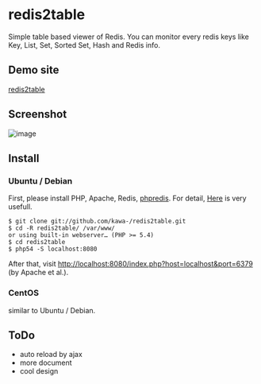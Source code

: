 # redis2table

Simple table based viewer of Redis. You can monitor every redis keys like Key, List, Set, Sorted Set, Hash and Redis info.

## Demo site

[redis2table](http://mitsuakikawamorita.com/software/redis2table/)

## Screenshot

![image](http://mitsuakikawamorita.com/software/redis2table/redis2table_2013-05-19_16-08-57.png)

## Install

### Ubuntu / Debian

First, please install PHP, Apache, Redis, [phpredis](https://github.com/nicolasff/phpredis). For detail, [Here](http://anton.logvinenko.name/en/blog/how-to-install-redis-and-redis-php-client.html) is very usefull.

```
$ git clone git://github.com/kawa-/redis2table.git
$ cd -R redis2table/ /var/www/
or using built-in webserver… (PHP >= 5.4)
$ cd redis2table
$ php54 -S localhost:8080
```

After that, visit [http://localhost:8080/index.php?host=localhost&port=6379](http://localhost:8080/index.php?host=localhost&port=6379) (by Apache et al.).

### CentOS

similar to Ubuntu / Debian.

## ToDo

- auto reload by ajax
- more document
- cool design

